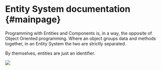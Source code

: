Entity System documentation {#mainpage}
===========================

Programming with Entities and Components is, in a way, the opposite of
Object Oriented programming.  Where an object groups data and methods together,
in an Entity System the two are strictly separated.

By themselves, entities are just an identifier.

![](entity_system.png)



